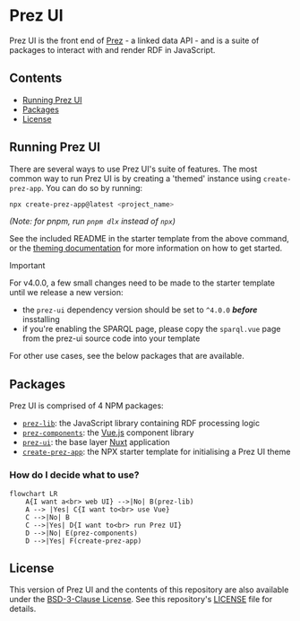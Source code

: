 # Prez UI
Prez UI is the front end of [Prez](https://github.com/RDFLib/prez) - a linked data API - and is a suite of packages to interact with and render RDF in JavaScript.

## Contents
- [Running Prez UI](#running-prez-ui)
- [Packages](#packages)
- [License](#license)

## Running Prez UI
There are several ways to use Prez UI's suite of features. The most common way to run Prez UI is by creating a 'themed' instance using `create-prez-app`. You can do so by running:

```bash
npx create-prez-app@latest <project_name>
```
_(Note: for pnpm, run `pnpm dlx` instead of `npx`)_

See the included README in the starter template from the above command, or the [theming documentation](./docs/theming.md) for more information on how to get started.

> [!IMPORTANT]  
> For v4.0.0, a few small changes need to be made to the starter template until we release a new version:
> - the `prez-ui` dependency version should be set to `^4.0.0` ***before*** insstalling
> - if you're enabling the SPARQL page, please copy the `sparql.vue` page from the prez-ui source code into your template

For other use cases, see the below packages that are available.

## Packages
Prez UI is comprised of 4 NPM packages:
- [`prez-lib`](./packages/prez-lib/): the JavaScript library containing RDF processing logic
- [`prez-components`](./packages/prez-components/): the [Vue.js](https://vuejs.org/) component library
- [`prez-ui`](./packages/prez-ui/): the base layer [Nuxt](https://nuxt.com/) application
- [`create-prez-app`](./packages/create-prez-app/): the NPX starter template for initialising a Prez UI theme

### How do I decide what to use?

```mermaid
flowchart LR
    A{I want a<br> web UI} -->|No| B(prez-lib)
    A --> |Yes| C{I want to<br> use Vue}
    C -->|No| B
    C -->|Yes| D{I want to<br> run Prez UI}
    D -->|No| E(prez-components)
    D -->|Yes| F(create-prez-app)
```

## License
This version of Prez UI and the contents of this repository are also available under the [BSD-3-Clause License](https://opensource.org/license/BSD-3-Clause). See this repository's [LICENSE](./LICENSE) file for details.
